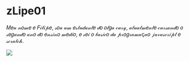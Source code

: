 # zLipe01
𝑀𝑒𝓊 𝓃𝑜𝓂𝑒 𝑒 𝐹𝒾𝓁𝒾𝓅𝑒, 𝓈𝑜𝓊 𝓊𝓂 𝑒𝓈𝓉𝓊𝒹𝒶𝓃𝓉𝑒 𝒹𝑜 𝑜𝓁𝑔𝒶 𝒸𝓊𝓇𝓎, 𝒶𝓉𝓊𝒶𝓁𝓂𝑒𝓃𝓉𝑒 𝒸𝓊𝓇𝓈𝒶𝓃𝒹𝑜 𝑜 𝓈𝑒𝑔𝓊𝓃𝒹𝑜 𝒶𝓃𝑜 𝒹𝑜 𝑒𝓃𝓈𝒾𝓃𝑜 𝓂𝑒𝒹𝒾𝑜, 𝑒 𝓈𝑒𝒾 𝑜 𝒷𝒶𝓈𝒾𝒸𝑜 𝒹𝒶 𝓅𝓇𝑜𝑔𝓇𝒶𝓂𝒶ç𝒶𝑜 𝒿𝒶𝓋𝒶𝓈𝒸𝓇𝒾𝓅𝓉 𝑒 𝓈𝒸𝓇𝒶𝓉𝒸𝒽.

![](https://tenor.com/pt-BR/view/gojo-jujutsu-kaisen-jujutsu-kaisen-season-2-mappa-plug-walk-gif-16917379500186788506)
